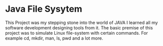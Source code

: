 # Java File Sysytem
 This Project was my stepping stone into the world of JAVA I learned all my software development designing tools from it. The basic premise of this project was to simulate Linux file-system with certain commands. For example cd, mkdir, man, ls, pwd and a lot more.
